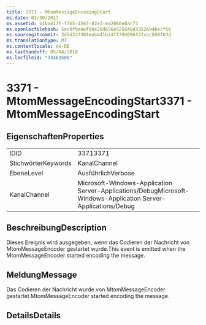 ```yaml
---
title: 3371 - MtomMessageEncodingStart
ms.date: 03/30/2017
ms.assetid: b1ba417f-f765-4567-82e3-ea2080e0ac73
ms.openlocfilehash: 5ac9f9a4ef84426d656e525648d3352694becf56
ms.sourcegitcommit: 3d5d33f384eeba41b2dff79d096f47ccc8d8f03d
ms.translationtype: MT
ms.contentlocale: de-DE
ms.lasthandoff: 05/04/2018
ms.locfileid: "33463508"
---
```

# <a name="3371---mtommessageencodingstart"></a><span data-ttu-id="c2189-102">3371 - MtomMessageEncodingStart</span><span class="sxs-lookup"><span data-stu-id="c2189-102">3371 - MtomMessageEncodingStart</span></span>
## <a name="properties"></a><span data-ttu-id="c2189-103">Eigenschaften</span><span class="sxs-lookup"><span data-stu-id="c2189-103">Properties</span></span>  
  
|||  
|-|-|  
|<span data-ttu-id="c2189-104">ID</span><span class="sxs-lookup"><span data-stu-id="c2189-104">ID</span></span>|<span data-ttu-id="c2189-105">3371</span><span class="sxs-lookup"><span data-stu-id="c2189-105">3371</span></span>|  
|<span data-ttu-id="c2189-106">Stichwörter</span><span class="sxs-lookup"><span data-stu-id="c2189-106">Keywords</span></span>|<span data-ttu-id="c2189-107">Kanal</span><span class="sxs-lookup"><span data-stu-id="c2189-107">Channel</span></span>|  
|<span data-ttu-id="c2189-108">Ebene</span><span class="sxs-lookup"><span data-stu-id="c2189-108">Level</span></span>|<span data-ttu-id="c2189-109">Ausführlich</span><span class="sxs-lookup"><span data-stu-id="c2189-109">Verbose</span></span>|  
|<span data-ttu-id="c2189-110">Kanal</span><span class="sxs-lookup"><span data-stu-id="c2189-110">Channel</span></span>|<span data-ttu-id="c2189-111">Microsoft-Windows-Application Server-Applications/Debug</span><span class="sxs-lookup"><span data-stu-id="c2189-111">Microsoft-Windows-Application Server-Applications/Debug</span></span>|  
  
## <a name="description"></a><span data-ttu-id="c2189-112">Beschreibung</span><span class="sxs-lookup"><span data-stu-id="c2189-112">Description</span></span>  
 <span data-ttu-id="c2189-113">Dieses Ereignis wird ausgegeben, wenn das Codieren der Nachricht von MtomMessageEncoder gestartet wurde.</span><span class="sxs-lookup"><span data-stu-id="c2189-113">This event is emitted when the MtomMessageEncoder started encoding the message.</span></span>  
  
## <a name="message"></a><span data-ttu-id="c2189-114">Meldung</span><span class="sxs-lookup"><span data-stu-id="c2189-114">Message</span></span>  
 <span data-ttu-id="c2189-115">Das Codieren der Nachricht wurde von MtomMessageEncoder gestartet.</span><span class="sxs-lookup"><span data-stu-id="c2189-115">MtomMessageEncoder started encoding the message.</span></span>  
  
## <a name="details"></a><span data-ttu-id="c2189-116">Details</span><span class="sxs-lookup"><span data-stu-id="c2189-116">Details</span></span>
